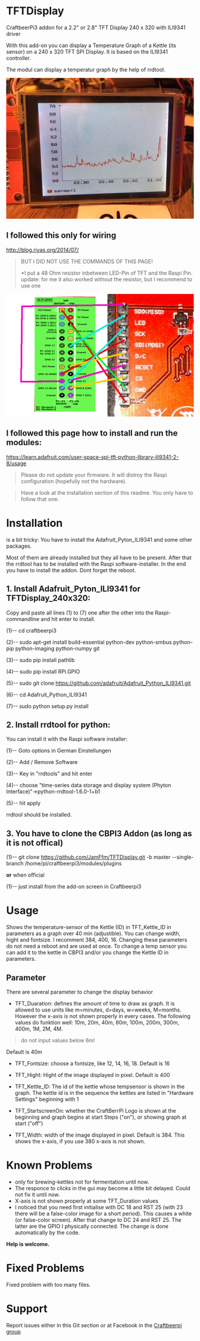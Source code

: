 # TFTDisplay
CraftbeerPi3 addon for a 2.2" or 2.8" TFT Display 240 x 320 with ILI9341 driver

With this add-on you can display a Temperature Graph of a Kettle (its sensor) on a 240 x 320 TFT SPI Display.
It is based on the ILI9341 controller.

The modul can display a temperatur graph by the help of rrdtool.

![Test Graph](https://github.com/JamFfm/TFTDisplay/blob/master/Graph.JPG "TFTDisplax 320x240")

## I followed this **only** for wiring

http://blog.riyas.org/2014/07/

>BUT I DID NOT USE THE COMMANDS OF THIS PAGE!
>
> *I put a 48 Ohm resistor inbetween LED-Pin of TFT and the Raspi Pin. 
> update: for me it also worked without the resistor, but I recommend to use one

![Wiring](https://github.com/JamFfm/TFTDisplay/blob/master/50%20Ohm%20at%20lsd%20pin.png "Wiring")

## I followed this page how to install and run the modules:

https://learn.adafruit.com/user-space-spi-tft-python-library-ili9341-2-8/usage

> Please do not update your firmware. It will distroy the Raspi configuration (hopefully not the hardware).

> Have a look at the installation section of this readme. You only have to follow that one.



# Installation

is a bit tricky:
You have to install the Adafruit_Pyton_ILI9341 and some other packages.

Most of them are already installed but they all have to be present.
After that the rrdtool has to be installed with the Raspi software-installer.
In the end you have to install the addon.
Dont forget the reboot.

## 1. Install Adafruit_Pyton_ILI9341 for TFTDisplay_240x320:
Copy and paste all lines  (1) to (7) one after the other into the Raspi-commandline and hit enter to install.

(1)-- cd craftbeerpi3

(2)-- sudo apt-get install build-essential python-dev python-smbus python-pip python-imaging python-numpy git

(3)-- sudo pip install pathlib

(4)-- sudo pip install RPi.GPIO

(5)-- sudo git clone https://github.com/adafruit/Adafruit_Python_ILI9341.git

(6)-- cd Adafruit_Python_ILI9341

(7)-- sudo python setup.py install

        
## 2. Install rrdtool for python:

You can install it with the Raspi software installer:

(1)-- Goto options      in German Einstellungen

(2)-- Add / Remove Software

(3)-- Key in "rrdtools" and hit enter

(4)-- choose "time-series data storage and display system (Phyton Interface)"->python-rrdtool-1.6.0-1+b1

(5)-- hit apply

rrdtool should be installed.

## 3. You have to clone the CBPI3 Addon (as long as it is not offical)

(1)-- git clone https://github.com/JamFfm/TFTDisplay.git -b master --single-branch /home/pi/craftbeerpi3/modules/plugins

**or** when official

(1)-- just install from the add-on screen in Craftbeerpi3

# Usage

Shows the temperature-sensor of the Kettle (ID) in TFT_Kettle_ID in parameters as a graph over 40 min (adjustible).
You can change width, hight and fontsize. I recomment 384, 400, 16.
Changing these parameters do not need a reboot and are used at once.
To change a temp sensor you can add it to the kettle in CBPI3 and/or you change the Kettle ID in parameters.

## Parameter

There are several parameter to change the display behavior

- TFT_Duaration: defines the amount of time to draw as graph. It is allowed to use units like m=minutes, d=days, w=weeks, M=months. However the x-axis is not shown properly in every cases. The following values do funktion well: 10m, 20m, 40m, 80m, 100m, 200m, 300m, 400m, 1M, 2M, 4M.

> do not input values below 6m!

Default is 40m

- TFT_Fontsize: choose a fontsize, like 12, 14, 16, 18.
Default is 16

- TFT_Hight: Hight of the image displayed in pixel.
Default is 400

- TFT_Kettle_ID: The id of the kettle whose tempsensor is shown in the graph. The kettle id is in the sequence the kettles are listed in "Hardware Settings" beginning with 1

- TFT_StartscreenOn: whether the CraftBerrPi Logo is shown at the beginning and graph begins at start Steps ("on"), or showing graph at start ("off")

- TFT_Width: width of the image displayed in pixel.
Default is 384. This shows the x-axis, if you use 380 x-axis is not shown.

# Known Problems

- only for brewing-kettles not for fermentation until now. 
- The responce to clicks in the gui may become a little bit delayed. Could not fix it until now. 
- X-axis is not shown properly at some TFT_Duration values
- I noticed that you need first initialise with DC 18 and RST 25 (with 23 there will be a false-color image for a short period). This causes a white (or false-color screen). After that change to DC 24 and RST 25. The latter are the GPIO I physically connected. The change is done automatically by the code.

**Help is welcome.**

# Fixed Problems

Fixed problem with too many files.

# Support

Report issues either in this Git section or at Facebook in the [Craftbeerpi group](https://www.facebook.com/groups/craftbeerpi/)

